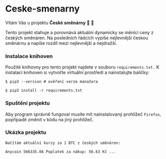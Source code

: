 # Ceske-smenarny

Vítám Vás u projektu  **České směnárny**  :wave: :snake: 

Tento projekt stahuje a porovnává aktuální dynamicky se měnící ceny z českých směnáren. Na posledních řádcích vypíše nejlevnější českou směnárnu a napíše rozdíl mezi nejlevnější a nejdražší. 

### Instalace knihoven


Použité knihovny pro tento projekt najdete v souboru `requirements.txt.` K instalaci knihoven si vytvořte virtuální prostředí a nainstalujte balíčky:

`$ pip3 --version # ověření verze manažera`

`$ pip3 install -r requirements.txt`

### Spuštění projektu

Aby program správně fungoval musíte mít nainstalovaný prohlížeč `Firefox`, popřípadě změnit v kódu na jiný prohlížeč. 


### Ukázka projektu


`Načítám aktuální kurzy za 1 BTC z českých směnáren:`                                                        

`Anycoin 566335.66 Poplatek za nákup: 56.63 Kč ...`                     
